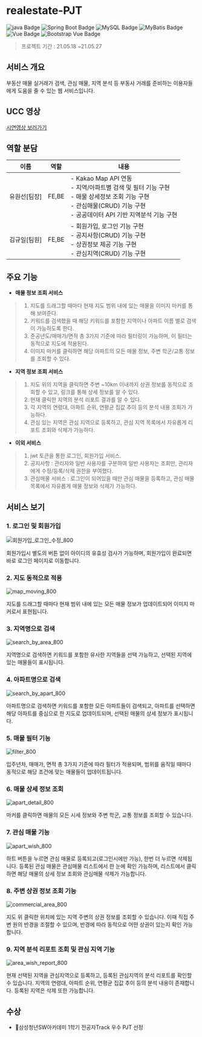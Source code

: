# realestate-PJT

![java Badge](https://img.shields.io/badge/Java-8-%23007396)
![Spring Boot Badge](https://img.shields.io/badge/Spring%20Boot-2.4.5-%236DB33F)
![MySQL Badge](https://img.shields.io/badge/MySQL-8.0-%234479A1)
![MyBatis Badge](https://img.shields.io/badge/MyBatis-2.1.4-blue)
![Vue Badge](https://img.shields.io/badge/Vue.js-4.5.13-%234FC08D)
![Bootstrap Vue Badge](https://img.shields.io/badge/Bootstrap%20Vue-2.21.2-%237952B3)

> 프로젝트 기간 : 21.05.18 ~21.05.27

## 서비스 개요
부동산 매물 실거래가 검색, 관심 매물, 지역 분석 등 부동사 거래를 준비하는 이용자들에게 도움을 줄 수 있는 웹 서비스입니다.

## UCC 영상
[시연영상 보러가기](https://youtu.be/o3E7JKoD2YM)

## 역할 분담
| 이름   | 역할 | 내용 |
| ------ | ---- | ---- |
| 유원선[팀장] | FE,BE | - Kakao Map API 연동<br/>- 지역/아파트별 검색 및 필터 기능 구현<br/>- 매물 상세정보 조회 기능 구현<br/>- 관심매물(CRUD) 기능 구현<br/>- 공공데이터 API 기반 지역분석 기능 구현 |
| 김규일[팀원] | FE,BE | - 회원가입, 로그인 기능 구현<br/>- 공지사항(CRUD) 기능 구현<br/>- 상권정보 제공 기능 구현<br/>- 관심지역(CRUD) 기능 구현 |  


## 주요 기능 
* **매물 정보 조회 서비스**
> 1. 지도를 드래그할 때마다 현재 지도 범위 내에 있는 매물을 이미지 마커를 통해 보여준다.
> 2. 키워드를 검색했을 때 해당 키워드를 포함한 지역이나 아파트 이름 별로 검색이 가능하도록 한다.
> 3. 준공년도/매매가/면적 총 3가지 기준에 따라 필터링이 가능하며, 이 필터는 동적으로 지도에 적용된다.
> 4. 이미지 마커를 클릭하면 해당 아파트의 모든 매물 정보, 주변 학군/교통 정보를 조회할 수 있다.

* **지역 정보 조회 서비스**
> 1. 지도 위의 지역을 클릭하면 주변 ~10km 이내까지 상권 정보를 동적으로 조회할 수 있고, 링크를 통해 상세 정보를 알 수 있다.
> 2. 현재 클릭한 지역의 분석 리포트 결과를 알 수 있다.
> 3. 각 지역의 연령대, 아파트 순위, 연평균 집값 추이 등의 분석 내용 조회가 가능하다.
> 4. 관심 있는 지역은 관심 지역으로 등록하고, 관심 지역 목록에서 자유롭게 리포트 조회와 삭제가 가능하다.

* **이외 서비스**
> 1. jwt 토큰을 통한 로그인, 회원가입 서비스.
> 2. 공지사항 : 관리자와 일반 사용자를 구분하여 일반 사용자는 조회만, 관리자에게 수정/등록/삭제 권한을 부여했다.
> 3. 관심매물 서비스 : 로그인이 되어있을 때만 관심 매물을 등록하고, 관심 매물 목록에서 자유롭게 매물 정보와 삭제가 가능하다.

## 서비스 보기

### 1. 로그인 및 회원가입
![회원가입_로그인_수정_800](https://user-images.githubusercontent.com/47625368/124631477-608df280-debe-11eb-9c4c-57fd55d98d24.gif)

회원가입시 별도의 버튼 없이 아이디의 유효성 검사가 가능하며, 회원가입이 완료되면 바로 로그인 페이지로 이동합니다.

### 2. 지도 동적으로 적용
![map_moving_800](https://user-images.githubusercontent.com/47625368/124632741-92ec1f80-debf-11eb-8f4d-8155872021e5.gif)

지도를 드래그할 때마다 현재 범위 내에 있는 모든 매물 정보가 업데이트되어 이미지 마커로서 표현됩니다.

### 3. 지역명으로 검색
![search_by_area_800](https://user-images.githubusercontent.com/47625368/124633180-fc6c2e00-debf-11eb-84b7-83305981595a.gif)

지역명으로 검색하면 키워드를 포함한 유사한 지역들을 선택 가능하고, 선택된 지역에 있는 매물들이 표시됩니다.

### 4. 아파트명으로 검색
![search_by_apart_800](https://user-images.githubusercontent.com/47625368/124633466-42c18d00-dec0-11eb-83c8-f89bee3e41d3.gif)

아파트명으로 검색하면 키워드를 포함한 모든 아파트들이 검색되고, 아파트를 선택하면 해당 아파트를 중심으로 한 지도로 업데이트되며, 선택된 매물의 상세 정보가 표시됩니다.

### 5. 매물 필터 기능
![filter_800](https://user-images.githubusercontent.com/47625368/124634047-dabf7680-dec0-11eb-8ca9-9b2728ce62cf.gif)

입주년차, 매매가, 면적 총 3가지 기준에 따라 필터가 적용되며, 범위를 움직일 때마다 동적으로 해당 조건에 맞는 매물들이 업데이트됩니다.

### 6. 매물 상세 정보 조회
![apart_detail_800](https://user-images.githubusercontent.com/47625368/124634188-00e51680-dec1-11eb-9439-412244652fc2.gif)

마커를 클릭하면 매물의 모든 시세 정보와 주변 학군, 교통 정보를 조회할 수 있습니다.

### 7. 관심 매물 기능
![apart_wish_800](https://user-images.githubusercontent.com/47625368/124634567-781aaa80-dec1-11eb-8d4a-b75be9955c84.gif)

하트 버튼을 누르면 관심 매물로 등록되고(로그인시에만 가능), 한번 더 누르면 삭제됩니다. 등록된 관심 매물은 관심매물 리스트에서 한 눈에 확인 가능하며, 리스트에서 클릭하면 해당 매물의 상세 정보 조회와 관심매물 삭제가 가능합니다. 

### 8. 주변 상권 정보 조회 기능
![commercial_area_800](https://user-images.githubusercontent.com/47625368/124634670-908ac500-dec1-11eb-860c-e0b420f3bc36.gif)

지도 위 클릭한 위치에 있는 지역 주변의 상권 정보를 조회할 수 있습니다. 이때 직접 주변 원의 반경을 조절할 수 있으며, 반경에 따라 동적으로 어떤 상권이 있는지 확인 가능합니다.

### 9. 지역 분석 리포트 조회 및 관심 지역 기능
![area_wish_report_800](https://user-images.githubusercontent.com/47625368/124634811-b6b06500-dec1-11eb-9e38-41ac03f509b7.gif)

현재 선택된 지역을 관심지역으로 등록하고, 등록된 관심지역의 분석 리포트를 확인할 수 있습니다. 지역의 연령대, 아파트 순위, 연평균 집값 추이 등의 분석 내용이 존재합니다. 등록된 지역은 삭제 또한 가능합니다.

## 수상
- 🥇삼성청년SW아카데미 1학기 전공자Track 우수 PJT 선정
